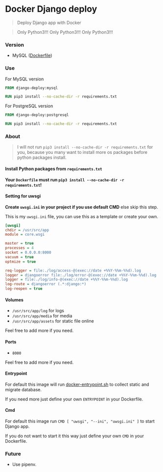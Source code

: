 # Docker Django deploy

> Deploy Django app with Docker

> Only Python3!!!
> Only Python3!!!
> Only Python3!!!


### Version

- MySQL ([Dockerfile](./mysql/Dockerfile))


### Use

For MySQL version
```Dockerfile
FROM django-deploy:mysql

RUN pip3 install --no-cache-dir -r requirements.txt
```

For PostgreSQL version
```Dockerfile
FROM django-deploy:postgresql

RUN pip3 install --no-cache-dir -r requirements.txt
```

### About

> I will not run `pip3 install --no-cache-dir -r requirements.txt` for you, because you many want to install more os packages before python packages install.


#### Install Python packages from `requirements.txt`

**Your `Dockerfile` must run `pip3 install --no-cache-dir -r requirements.txt`!**


#### Setting for uwsgi

**Create `uwsgi.ini` in your project if you use default CMD** else skip this step.

This is my `uwsgi.ini` file, you can use this as a template or create your own.
```ini
[uwsgi]
chdir = /usr/src/app
module = core.wsgi

master = true
processes = 4
socket = 0.0.0.0:8000
vacuum = true
optmize = true

req-logger = file:./log/access-@(exec://date +%%Y-%%m-%%d).log
logger = djangoerror file:./log/error-@(exec://date +%%Y-%%m-%%d).log
logger = file:./log/info-@(exec://date +%%Y-%%m-%%d).log
log-route = djangoerror (.*:django:*)
log-reopen = true
```


#### Volumes

- `/usr/src/app/log` for logs
- `/usr/src/app/media` for media
- `/usr/src/app/assets` for static file online

Feel free to add more if you need.


#### Ports

- `8000`

Feel free to add more if you need.


#### Entrypoint

For default this image will run [docker-entrypoint.sh](../docker-entrypoint.sh) to collect static and migrate database.

If you need more just define your own `ENTRYPOINT` in your Dockerfile.


#### Cmd

For default this image run `CMD [ "uwsgi", "--ini", "uwsgi.ini" ]` to start Django app.

If you do not want to start it this way just define your own `CMD` in your Dockerfile.


### Future

- Use pipenv.
